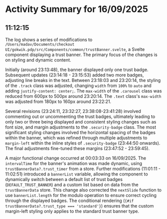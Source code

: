 # Activity Summary for 16/09/2025

## 11:12:15
The log shows a series of modifications to `/Users/madav/Documents/checkout UI/gokwik.pdp/src/Components/common/trustBanner.svelte`, a Svelte component displaying a trust banner.  The primary focus of the changes is on styling and dynamic content.

Initially (around 23:13:48), the banner displayed only one trust badge. Subsequent updates (23:14:18 - 23:15:53) added two more badges, adjusting line breaks in the text.  Between 23:18:03 and 23:20:14, the styling of the `.track` class was adjusted, changing `width` from `100%` to `auto` and adding `justify-content: center;`. The `max-width` of the `.carousel` class was reduced from 600px to 500px around 23:20:14. The  `.text` class's `max-width` was adjusted from 180px to 160px around 23:22:21.

Several revisions (23:24:11, 23:32:27, 23:38:08-23:41:28) involved commenting out or uncommenting the trust badges, ultimately leading to only two or three being displayed and consistent styling changes such as font size,  and margin adjustments to the `.security-badge` class.  The most significant styling changes involved the horizontal spacing of the badges within the banner, which was refined through multiple adjustments to `margin-left` within the inline styles of `.security-badge` (23:44:50 onwards).  The final adjustments fine-tuned these margins (23:47:52 - 23:59:45).

A major functional change occurred at 00:03:33 on 16/09/2025. The `intervalTime` for the banner's animation was made dynamic, using `trustBannerData?.trust_timer` from a store.  Further modifications (11:01:11 - 11:02:51) introduced a `bannerList` variable, allowing the component to dynamically switch between a default list of trust badges (`DEFAULT_TRUST_BANNER`) and a custom list based on data from the `trustBannerData` store.  This change also corrected the `nextSlide` function to use `bannerList.length` for the modulo operation to ensure correct cycling through the displayed badges.  The conditional rendering (`{#if trustBannerData?.trust_type === 'standard'}`) ensures that the custom margin-left styling only applies to the standard trust banner type.
